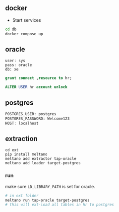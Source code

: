
## docker

- Start services

```sh
cd db
docker compose up
```

## oracle

```
user: sys
pass: oracle
db: xe
```

```sql
grant connect ,resource to hr;

ALTER USER hr account unlock
```


## postgres
```sh
POSTGRES_USER: postgres
POSTGRES_PASSWORD: Welcome123
HOST: localhost
```

## extraction

```
cd ext
pip install meltano
meltano add extractor tap-oracle
meltano add loader target-postgres
```

### run

make sure `LD_LIBRARY_PATH` is set for oracle.

```sh
# in ext folder
meltano run tap-oracle target-postgres
# this will ext-load all tables in hr to postgres
```
